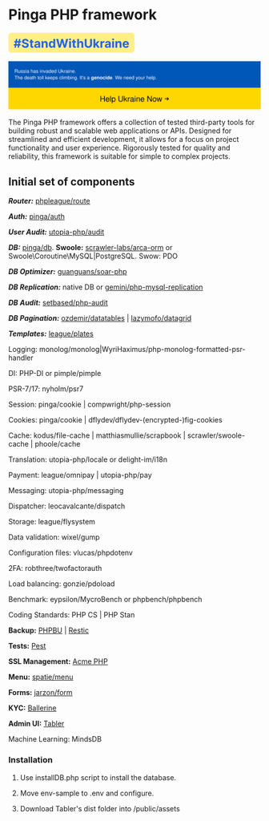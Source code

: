 # Pinga PHP framework

[![StandWithUkraine](https://raw.githubusercontent.com/vshymanskyy/StandWithUkraine/main/badges/StandWithUkraine.svg)](https://github.com/vshymanskyy/StandWithUkraine/blob/main/docs/README.md)

[![SWUbanner](https://raw.githubusercontent.com/vshymanskyy/StandWithUkraine/main/banner2-direct.svg)](https://github.com/vshymanskyy/StandWithUkraine/blob/main/docs/README.md)

The Pinga PHP framework offers a collection of tested third-party tools for building robust and scalable web applications or APIs. Designed for streamlined and efficient development, it allows for a focus on project functionality and user experience. Rigorously tested for quality and reliability, this framework is suitable for simple to complex projects.

## Initial set of components

***Router:*** [phpleague/route](https://packagist.org/packages/league/route)

***Auth:*** [pinga/auth](https://packagist.org/packages/pinga/auth)

***User Audit:*** [utopia-php/audit](https://packagist.org/packages/utopia-php/audit)

***DB:*** [pinga/db](https://packagist.org/packages/pinga/db). **Swoole:** [scrawler-labs/arca-orm](https://packagist.org/packages/scrawler/arca) or Swoole\Coroutine\MySQL|PostgreSQL. Swow: PDO

***DB Optimizer:*** [guanguans/soar-php](https://packagist.org/packages/guanguans/soar-php)

***DB Replication:*** native DB or [gemini/php-mysql-replication](https://packagist.org/packages/gemini/php-mysql-replication)

***DB Audit:*** [setbased/php-audit](https://packagist.org/packages/setbased/php-audit)

***DB Pagination:*** [ozdemir/datatables](https://packagist.org/packages/ozdemir/datatables) | [lazymofo/datagrid](https://github.com/lazymofo/datagrid)

***Templates:*** [league/plates](https://packagist.org/packages/league/plates)

Logging: monolog/monolog|WyriHaximus/php-monolog-formatted-psr-handler

DI: PHP-DI or pimple/pimple

PSR-7/17: nyholm/psr7

Session: pinga/cookie | compwright/php-session

Cookies: pinga/cookie | dflydev/dflydev-(encrypted-)fig-cookies

Cache: kodus/file-cache | matthiasmullie/scrapbook | scrawler/swoole-cache | phoole/cache

Translation: utopia-php/locale or delight-im/i18n

Payment: league/omnipay | utopia-php/pay

Messaging: utopia-php/messaging

Dispatcher: leocavalcante/dispatch

Storage: league/flysystem

Data validation: wixel/gump

Configuration files: vlucas/phpdotenv

2FA: robthree/twofactorauth

Load balancing: gonzie/pdoload

Benchmark: eypsilon/MycroBench or phpbench/phpbench

Coding Standards: PHP CS | PHP Stan

**Backup:** [PHPBU](https://phpbu.de/) | [Restic](https://restic.net/)

**Tests:** [Pest](https://pestphp.com/)

**SSL Management:** [Acme PHP](https://acmephp.github.io/)

**Menu:** [spatie/menu](https://packagist.org/packages/spatie/menu)

**Forms:** [jarzon/form](https://packagist.org/packages/jarzon/form)

**KYC:** [Ballerine](https://github.com/ballerine-io/ballerine)

**Admin UI:** [Tabler](https://github.com/tabler/tabler)

Machine Learning: MindsDB

### Installation

1. Use installDB.php script to install the database.

2. Move env-sample to .env and configure.

3. Download Tabler's dist folder into /public/assets
